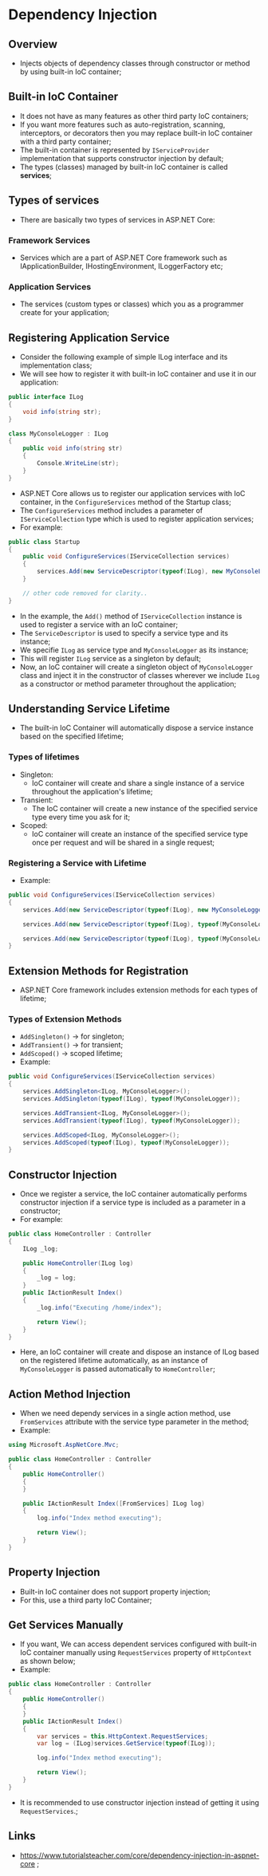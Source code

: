 # Dependency Injection

## Overview

- Injects objects of dependency classes through constructor or method by using built-in IoC container;

## Built-in IoC Container

- It does not have as many features as other third party IoC containers;
- If you want more features such as auto-registration, scanning, interceptors, or decorators then you may replace built-in IoC container with a third party container;
- The built-in container is represented by `IServiceProvider` implementation that supports constructor injection by default;
- The types (classes) managed by built-in IoC container is called **services**;

## Types of services

- There are basically two types of services in ASP.NET Core:

### Framework Services

- Services which are a part of ASP.NET Core framework such as IApplicationBuilder, IHostingEnvironment, ILoggerFactory etc;

### Application Services

- The services (custom types or classes) which you as a programmer create for your application;

## Registering Application Service

- Consider the following example of simple ILog interface and its implementation class;
- We will see how to register it with built-in IoC container and use it in our application:

```c#
public interface ILog
{
    void info(string str);
}

class MyConsoleLogger : ILog
{
    public void info(string str)
    {
        Console.WriteLine(str);
    }
}
```

- ASP.NET Core allows us to register our application services with IoC container, in the `ConfigureServices` method of the Startup class;
- The `ConfigureServices` method includes a parameter of `IServiceCollection` type which is used to register application services;
- For example:

```c#
public class Startup
{
    public void ConfigureServices(IServiceCollection services)
    {
        services.Add(new ServiceDescriptor(typeof(ILog), new MyConsoleLogger()));
    }

    // other code removed for clarity..
}
```

- In the example, the `Add()` method of `IServiceCollection` instance is used to register a service with an IoC container;
- The `ServiceDescriptor` is used to specify a service type and its instance;
- We specifie `ILog` as service type and `MyConsoleLogger` as its instance;
- This will register `ILog` service as a singleton by default;
- Now, an IoC container will create a singleton object of `MyConsoleLogger` class and inject it in the constructor of classes wherever we include `ILog` as a constructor or method parameter throughout the application;

## Understanding Service Lifetime

- The built-in IoC Container will automatically dispose a service instance based on the specified lifetime;

### Types of lifetimes

- Singleton:
  - IoC container will create and share a single instance of a service throughout the application's lifetime;
- Transient:
  - The IoC container will create a new instance of the specified service type every time you ask for it;
- Scoped:
  - IoC container will create an instance of the specified service type once per request and will be shared in a single request;

### Registering a Service with Lifetime

- Example:

```c#
public void ConfigureServices(IServiceCollection services)
{
    services.Add(new ServiceDescriptor(typeof(ILog), new MyConsoleLogger()));    // singleton

    services.Add(new ServiceDescriptor(typeof(ILog), typeof(MyConsoleLogger), ServiceLifetime.Transient)); // Transient

    services.Add(new ServiceDescriptor(typeof(ILog), typeof(MyConsoleLogger), ServiceLifetime.Scoped));    // Scoped
}
```

## Extension Methods for Registration

- ASP.NET Core framework includes extension methods for each types of lifetime;

### Types of Extension Methods

- `AddSingleton()` -> for singleton;
- `AddTransient()` -> for transient;
- `AddScoped()` -> scoped lifetime;
- Example:

```c#
public void ConfigureServices(IServiceCollection services)
{
    services.AddSingleton<ILog, MyConsoleLogger>();
    services.AddSingleton(typeof(ILog), typeof(MyConsoleLogger));

    services.AddTransient<ILog, MyConsoleLogger>();
    services.AddTransient(typeof(ILog), typeof(MyConsoleLogger));

    services.AddScoped<ILog, MyConsoleLogger>();
    services.AddScoped(typeof(ILog), typeof(MyConsoleLogger));
}
```

## Constructor Injection

- Once we register a service, the IoC container automatically performs constructor injection if a service type is included as a parameter in a constructor;
- For example:

```c#
public class HomeController : Controller
{
    ILog _log;

    public HomeController(ILog log)
    {
        _log = log;
    }
    public IActionResult Index()
    {
        _log.info("Executing /home/index");

        return View();
    }
}
```

- Here, an IoC container will create and dispose an instance of ILog based on the registered lifetime automatically, as an instance of `MyConsoleLogger` is passed automatically to `HomeController`;

## Action Method Injection

- When we need dependy services in a single action method, use `FromServices` attribute with the service type parameter in the method;
- Example:

```c#
using Microsoft.AspNetCore.Mvc;

public class HomeController : Controller
{
    public HomeController()
    {
    }

    public IActionResult Index([FromServices] ILog log)
    {
        log.info("Index method executing");

        return View();
    }
}
```

## Property Injection

- Built-in IoC container does not support property injection;
- For this, use a third party IoC Container;

## Get Services Manually

- If you want, We can access dependent services configured with built-in IoC container manually using `RequestServices` property of `HttpContext` as shown below;
- Example:

```c#
public class HomeController : Controller
{
    public HomeController()
    {
    }
    public IActionResult Index()
    {
        var services = this.HttpContext.RequestServices;
        var log = (ILog)services.GetService(typeof(ILog));

        log.info("Index method executing");

        return View();
    }
}
```

- It is recommended to use constructor injection instead of getting it using `RequestServices`.;

## Links

- <https://www.tutorialsteacher.com/core/dependency-injection-in-aspnet-core> ;
